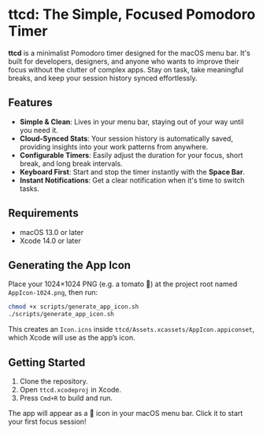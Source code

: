 # ttcd: The Simple, Focused Pomodoro Timer

**ttcd** is a minimalist Pomodoro timer designed for the macOS menu bar. It's built for developers, designers, and anyone who wants to improve their focus without the clutter of complex apps. Stay on task, take meaningful breaks, and keep your session history synced effortlessly.

## Features

-   **Simple & Clean**: Lives in your menu bar, staying out of your way until you need it.
-   **Cloud-Synced Stats**: Your session history is automatically saved, providing insights into your work patterns from anywhere.
-   **Configurable Timers**: Easily adjust the duration for your focus, short break, and long break intervals.
-   **Keyboard First**: Start and stop the timer instantly with the **Space Bar**.
-   **Instant Notifications**: Get a clear notification when it's time to switch tasks.

## Requirements

-   macOS 13.0 or later
-   Xcode 14.0 or later

## Generating the App Icon

Place your 1024×1024 PNG (e.g. a tomato 🍅) at the project root named `AppIcon-1024.png`, then run:

```bash
chmod +x scripts/generate_app_icon.sh
./scripts/generate_app_icon.sh
```

This creates an `Icon.icns` inside `ttcd/Assets.xcassets/AppIcon.appiconset`, which Xcode will use as the app’s icon.

## Getting Started

1.  Clone the repository.
2.  Open `ttcd.xcodeproj` in Xcode.
3.  Press `Cmd+R` to build and run.

The app will appear as a 🍅 icon in your macOS menu bar. Click it to start your first focus session!
